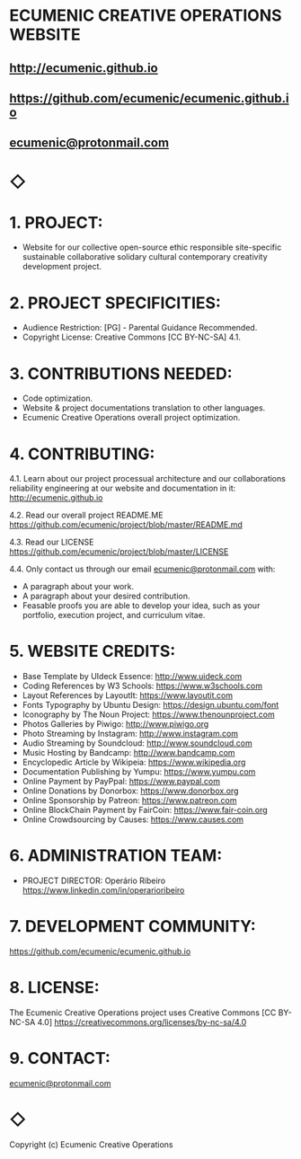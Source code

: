 # ECUMENIC CREATIVE OPERATIONS WEBSITE
## http://ecumenic.github.io
## https://github.com/ecumenic/ecumenic.github.io
## ecumenic@protonmail.com

# ◇

# 1. PROJECT: 
- Website for our collective open-source ethic responsible site-specific sustainable collaborative solidary cultural contemporary creativity development project.

# 2. PROJECT SPECIFICITIES:
- Audience Restriction: [PG] - Parental Guidance Recommended.
- Copyright License: Creative Commons [CC BY-NC-SA] 4.1.

# 3. CONTRIBUTIONS NEEDED:
- Code optimization.
- Website & project documentations translation to other languages.
- Ecumenic Creative Operations overall project optimization.

# 4. CONTRIBUTING: 

4.1. Learn about our project processual architecture and our collaborations reliability engineering at our website and documentation in it:
http://ecumenic.github.io

4.2. Read our overall project README.ME 
https://github.com/ecumenic/project/blob/master/README.md

4.3. Read our LICENSE
https://github.com/ecumenic/project/blob/master/LICENSE

4.4. Only contact us through our email ecumenic@protonmail.com with:
- A paragraph about your work.
- A paragraph about your desired contribution.
- Feasable proofs you are able to develop your idea, such as your portfolio, execution project, and curriculum vitae. 

# 5. WEBSITE CREDITS:
- Base Template by UIdeck Essence: http://www.uideck.com
- Coding References by W3 Schools: https://www.w3schools.com
- Layout References by LayoutIt: https://www.layoutit.com
- Fonts Typography by Ubuntu Design: https://design.ubuntu.com/font
- Iconography by The Noun Project: https://www.thenounproject.com
- Photos Galleries by Piwigo: http://www.piwigo.org
- Photo Streaming by Instagram: http://www.instagram.com
- Audio Streaming by Soundcloud: http://www.soundcloud.com
- Music Hosting by Bandcamp: http://www.bandcamp.com
- Encyclopedic Article by Wikipeia: https://www.wikipedia.org
- Documentation Publishing by Yumpu: https://www.yumpu.com
- Online Payment by PayPpal: https://www.paypal.com
- Online Donations by Donorbox: https://www.donorbox.org
- Online Sponsorship by Patreon: https://www.patreon.com
- Online BlockChain Payment by FairCoin: https://www.fair-coin.org
- Online Crowdsourcing by Causes: https://www.causes.com

# 6. ADMINISTRATION TEAM:

- PROJECT DIRECTOR: Operário Ribeiro
https://www.linkedin.com/in/operarioribeiro

# 7. DEVELOPMENT COMMUNITY:
https://github.com/ecumenic/ecumenic.github.io

# 8. LICENSE:
The Ecumenic Creative Operations project uses Creative Commons [CC BY-NC-SA 4.0] https://creativecommons.org/licenses/by-nc-sa/4.0

# 9. CONTACT:
ecumenic@protonmail.com

# ◇

Copyright (c) Ecumenic Creative Operations

